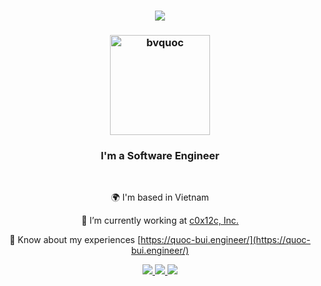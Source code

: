 <h1 align="center">
    <img src="https://readme-typing-svg.herokuapp.com/?font=Righteous&size=35&center=true&vCenter=true&width=500&height=70&duration=4000&lines=Hi+There!+👋;+I'm+Quoc+Bui!;" />
</h1>
<h3 align="center">
<img align="center" src="https://github.com/bvquoc/Portfolio/blob/main/src/Assets/avatar.png?raw=true" alt="bvquoc" height="160" />
</h3>
<h3 align="center">I'm a Software Engineer</h3>

<br/>

<div align="center">

 🌍 I'm based in Vietnam
 
 🔭 I’m currently working at [c0x12c, Inc.](https://c0x12c.com/)
 
 📄 Know about my experiences [https://quoc-bui.engineer/](https://quoc-bui.engineer/)

 </div>

<div align="center"> 
  <a href="mailto:quoc.bui@c0x12c.com">
    <img src="https://img.shields.io/badge/Gmail-333333?style=for-the-badge&logo=gmail&logoColor=red" />
  </a>
  <a href="https://www.linkedin.com/in/quoc-bv/" target="_blank">
    <img src="https://img.shields.io/badge/LinkedIn-0077B5?style=for-the-badge&logo=linkedin&logoColor=white" target="_blank" />
  </a>
  <a href="https://quoc-bui.engineer/" target="_blank">
     <img src="https://img.shields.io/badge/Portfolio-FF5722?style=for-the-badge&logo=todoist&logoColor=white" target="_blank" /> <!-- sqlite, safari, google-chrome are other good icon options -->
  </a>
</div>
